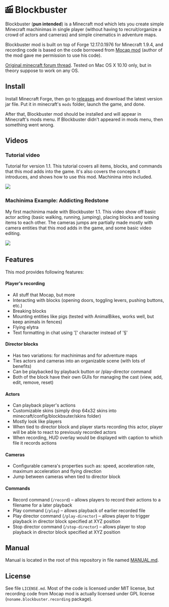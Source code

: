 # ![Blockbuster](./logo.png) Blockbuster

Blockbuster (**pun intended**) is a Minecraft mod which lets you create simple 
Minecraft machinimas in single player (without having to recruit/organize a 
crowd of actors and cameras) and simple cinematics in adventure maps.

Blockbuster mod is built on top of Forge 12.17.0.1976 for Minecraft 1.9.4, and recording 
code is based on the code borrowed from [Mocap mod](http://www.minecraftforum.net/forums/mapping-and-modding/minecraft-mods/1445402-minecraft-motion-capture-mod-mocap-16-000) 
(author of the mod gave me permission to use his code). 

[Original minecraft forum thread](http://www.minecraftforum.net/forums/mapping-and-modding/minecraft-mods/2700216-blockbuster-create-simple-machinimas-and-adventure). 
Tested on Mac OS X 10.10 only, but in theory suppose to work on any OS.

## Install

Install Minecraft Forge, then go to 
[releases](https://github.com/mchorse/blockbuster/releases) and download the 
latest version jar file. Put it in minecraft's `mods` folder, launch the game, 
and done. 

After that, Blockbuster mod should be installed and will appear in Minecraft's 
mods menu. If Blockbuster didn't appeared in mods menu, then something went 
wrong.

## Videos

### Tutorial video

Tutorial for version 1.1. This tutorial covers all items, blocks, and commands 
that this mod adds into the game. It's also covers the concepts it introduces, 
and shows how to use this mod. Machinima intro included.

<a href="https://www.youtube.com/watch?v=LPJb49VUUqk">
    <img height="420" src="https://img.youtube.com/vi/LPJb49VUUqk/0.jpg">
</a>

### Machinima Example: Addicting Redstone

My first machinima made with Blockbuster 1.1. This video show off basic actor 
acting (basic walking, running, jumping), placing blocks and tossing items to 
each other. The cameras jumps are partially made mostly with camera entities 
that this mod adds in the game, and some basic video editing.

<a href="https://www.youtube.com/watch?v=ua3kfAe0bKo">
    <img height="420" src="https://img.youtube.com/vi/ua3kfAe0bKo/0.jpg">
</a>

## Features

This mod provides following features:

#### Player's recording

* All stuff that Mocap, but more
* Interacting with blocks (opening doors, toggling levers, pushing buttons, etc.)
* Breaking blocks
* Mounting entities like pigs (tested with AnimalBikes, works well, but keep animals in fences)
* Flying elytra
* Text formatting in chat using '[' character instead of '§'

#### Director blocks

* Has two variations: for machinimas and for adventure maps
* Ties actors and cameras into an organizable scene (with lots of benefits)
* Can be playbacked by playback button or /play-director command
* Both of the block have their own GUIs for managing the cast (view, add, edit, remove, reset)

#### Actors

* Can playback player's actions
* Customizable skins (simply drop 64x32 skins into minecraft/config/blockbsuter/skins folder)
* Mostly look like players
* When tied to director block and player starts recording this actor, player will be able to react to previously recorded actors
* When recording, HUD overlay would be displayed with caption to which file it records actions

#### Cameras

* Configurable camera's properties such as: speed, acceleration rate, maximum acceleration and flying direction
* Jump between cameras when tied to director block

#### Commands

* Record command (`/record`) – allows players to record their actions to a filename for a later playback
* Play command (`/play`) – allows playback of earlier recorded file
* Play director command (`/play-director`) – allows player to trigger playback in director block specified at XYZ position
* Stop director command (`/stop-director`) – allows player to stop playback in director block specified at XYZ position

## Manual

Manual is located in the root of this repository in file named [MANUAL.md](./MANUAL.md).

## License

See file `LICENSE.md`. Most of the code is licensed under MIT license, but recording code 
from Mocap mod is actually licensed under GPL license (`noname.blockbuster.recording` package).
